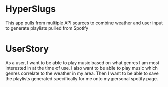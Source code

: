 # HyperSlugs

This app pulls from multiple API sources to combine weather and user input to generate playlists pulled from Spotify

# UserStory

As a user, I want to be able to play music based on what genres I am most interested in at the time of use.
I also want to be able to play music which genres correlate to the weather in my area.
Then I want to be able to save the playlists generated specifically for me onto my personal spotify page.